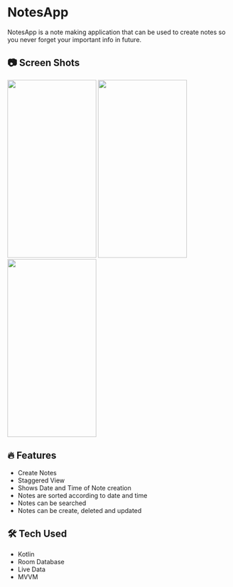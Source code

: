 # NotesApp
 NotesApp is a note making application that can be used to create notes so you never forget your important info in future.

## 📷 Screen Shots
<img src="https://user-images.githubusercontent.com/94643962/213021896-28938716-eb6f-4e9f-8586-9d8fcacde006.jpeg" width="200" height="400"/> <img src="https://user-images.githubusercontent.com/94643962/213021954-a6828076-9736-49db-9cee-cfc2bfbf11a0.jpeg" width="200" height="400"/> <img src="https://user-images.githubusercontent.com/94643962/213022037-61d51842-129e-475e-8a88-42d7bc76eeef.jpeg" width="200" height="400"/> 

## 🔥 Features
 - Create Notes
 - Staggered View
 - Shows Date and Time of Note creation
 - Notes are sorted according to date and time
 - Notes can be searched
 - Notes can be create, deleted and updated
 
  ## 🛠 Tech Used
- Kotlin
- Room Database
- Live Data
- MVVM

